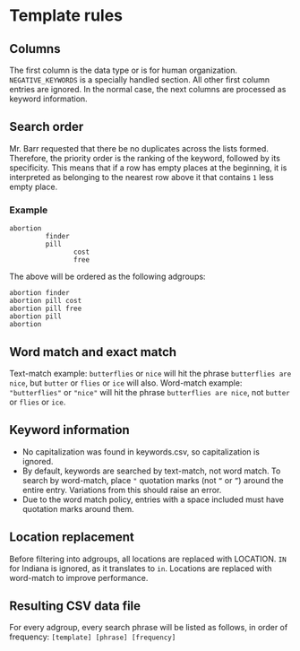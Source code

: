 # Template rules

## Columns 

The first column is the data type or is for human organization. `NEGATIVE_KEYWORDS` is a specially handled section. All other first column entries are ignored. In the normal case, the next columns are processed as keyword information.

## Search order

Mr. Barr requested that there be no duplicates across the lists formed. Therefore, the priority order is the ranking of the keyword, followed by its specificity. This means that if a row has empty places at the beginning, it is interpreted as belonging to the nearest row above it that contains `1` less empty place.

### Example
```
abortion		
	     finder	
	     pill	
		        cost
		        free
```
The above will be ordered as the following adgroups:
```
abortion finder
abortion pill cost
abortion pill free
abortion pill
abortion
```

## Word match and exact match

Text-match example: `butterflies` or `nice` will hit the phrase `butterflies are nice`, but `butter` or `flies` or `ice` will also.
Word-match example: `"butterflies"` or `"nice"` will hit the phrase `butterflies are nice`, not `butter` or `flies` or `ice`.

## Keyword information

 - No capitalization was found in keywords.csv, so capitalization is ignored.
 - By default, keywords are searched by text-match, not word match. To search by word-match, place `"` quotation marks (not `“` or `”`) around the entire entry. Variations from this should raise an error.
 - Due to the word match policy, entries with a space included must have quotation marks around them.
 <!-- - All keywords must be in separate columns, or they will be interpreted as text match. -->

## Location replacement

Before filtering into adgroups, all locations are replaced with LOCATION. `IN` for Indiana is ignored, as it translates to `in`. Locations are replaced with word-match to improve performance.

## Resulting CSV data file

For every adgroup, every search phrase will be listed as follows, in order of frequency:
`[template] [phrase] [frequency]`